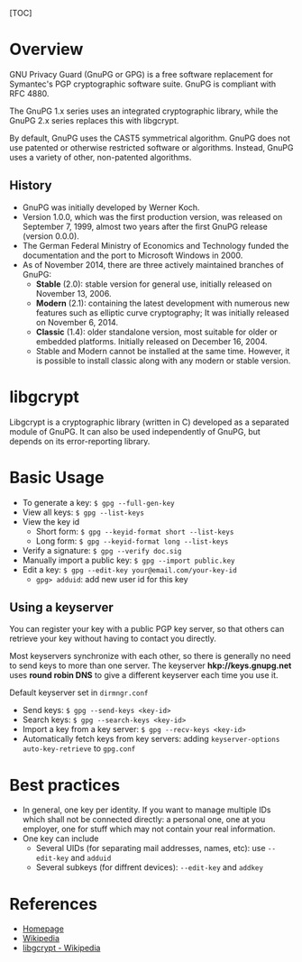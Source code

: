 [TOC]

# Overview
GNU Privacy Guard (GnuPG or GPG) is a free software replacement for Symantec's PGP cryptographic software suite. GnuPG is compliant with RFC 4880.

The GnuPG 1.x series uses an integrated cryptographic library, while the GnuPG 2.x series replaces this with libgcrypt.

By default, GnuPG uses the CAST5 symmetrical algorithm. GnuPG does not use patented or otherwise restricted software or algorithms. Instead, GnuPG uses a variety of other, non-patented algorithms.

## History
- GnuPG was initially developed by Werner Koch.
- Version 1.0.0, which was the first production version, was released on September 7, 1999, almost two years after the first GnuPG release (version 0.0.0).
- The German Federal Ministry of Economics and Technology funded the documentation and the port to Microsoft Windows in 2000.
- As of November 2014, there are three actively maintained branches of GnuPG:
	+ **Stable** (2.0): stable version for general use, initially released on November 13, 2006.
	+ **Modern** (2.1): containing the latest development with numerous new features such as elliptic curve cryptography; It was initially released on November 6, 2014.
	+ **Classic** (1.4): older standalone version, most suitable for older or embedded platforms. Initially released on December 16, 2004.
	+ Stable and Modern cannot be installed at the same time. However, it is possible to install classic along with any modern or stable version.

# libgcrypt
Libgcrypt is a cryptographic library (written in C) developed as a separated module of GnuPG. It can also be used independently of GnuPG, but depends on its error-reporting library.

# Basic Usage
- To generate a key: `$ gpg --full-gen-key`
- View all keys: `$ gpg --list-keys`
- View the key id
	+ Short form: `$ gpg --keyid-format short --list-keys`
	+ Long form: `$ gpg --keyid-format long --list-keys`
- Verify a signature: `$ gpg --verify doc.sig`
- Manually import a public key: `$ gpg --import public.key`
- Edit a key: `$ gpg --edit-key your@email.com/your-key-id`
	+ `gpg> adduid`: add new user id for this key

## Using a keyserver
You can register your key with a public PGP key server, so that others can retrieve your key without having to contact you directly.

Most keyservers synchronize with each other, so there is generally no need to send keys to more than one server. The keyserver **hkp://keys.gnupg.net** uses **round robin DNS** to give a different keyserver each time you use it.

Default keyserver set in `dirmngr.conf`

+ Send keys: `$ gpg --send-keys <key-id>`
+ Search keys: `$ gpg --search-keys <key-id>`
+ Import a key from a key server: `$ gpg --recv-keys <key-id>`
+ Automatically fetch keys from key servers: adding `keyserver-options auto-key-retrieve` to `gpg.conf`

# Best practices
- In general, one key per identity. If you want to manage multiple IDs which shall not be connected directly: a personal one, one at you employer, one for stuff which may not contain your real information.
- One key can include
	+ Several UIDs (for separating mail addresses, names, etc): use `--edit-key` and `adduid`
	+ Several subkeys (for diffrent devices): `--edit-key` and `addkey`

# References
- [Homepage](https://www.gnupg.org/)
- [Wikipedia](https://en.wikipedia.org/wiki/GNU_Privacy_Guard)
- [libgcrypt - Wikipedia](https://en.wikipedia.org/wiki/Libgcrypt)
